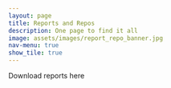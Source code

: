 ```yaml
---
layout: page
title: Reports and Repos
description: One page to find it all 
image: assets/images/report_repo_banner.jpg
nav-menu: true
show_tile: true
---
```


Download reports here